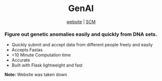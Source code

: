 <div align="center">

# GenAI

[website](http://geneticai.azurewebsites.net/) | [SCM](http://geneticai.scm.azurewebsites.net/)

</div>

### Figure out genetic anomalies easily and quickly from DNA sets.

- Quickly submit and accept data from different people freely and easily
- Accepts Fastas
- <10 Minute Computation time
- Accurate
- Built with Flask lightweight and fast

**Note:** Website was taken down
